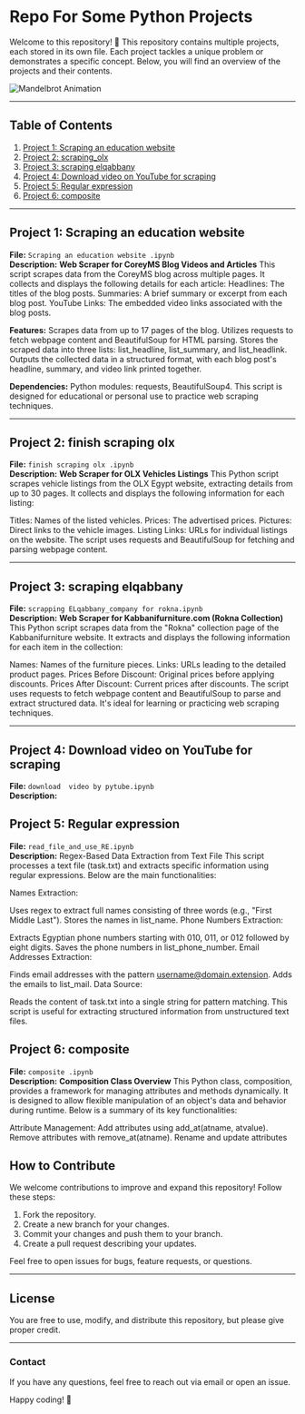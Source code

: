 # Repo For Some Python Projects 

Welcome to this repository! 🎉 This repository contains multiple projects, each stored in its own file. Each project tackles a unique problem or demonstrates a specific concept. Below, you will find an overview of the projects and their contents.


![Mandelbrot Animation](https://upload.wikimedia.org/wikipedia/commons/2/21/Mandelbrot_sequence_new.gif)

---

## Table of Contents

1. [Project 1: Scraping an education website](#Scraping_an_education_website)
2. [Project 2: scraping_olx](#finish_scraping_olx)
3. [Project 3: scraping elqabbany](#scraping_elqabbany)
4. [Project 4: Download video on YouTube for scraping](#Download_video_on_YouTube)
5. [Project 5: Regular expression](#Regular_expression)
6. [Project 6: composite](#composite)
---

## Project 1: Scraping an education website

**File:** `Scraping an education website .ipynb`  
**Description:** 
**Web Scraper for CoreyMS Blog Videos and Articles**
This script scrapes data from the CoreyMS blog across multiple pages. It collects and displays the following details for each article:
Headlines: The titles of the blog posts.
Summaries: A brief summary or excerpt from each blog post.
YouTube Links: The embedded video links associated with the blog posts.

**Features:**
Scrapes data from up to 17 pages of the blog.
Utilizes requests to fetch webpage content and BeautifulSoup for HTML parsing.
Stores the scraped data into three lists: list_headline, list_summary, and list_headlink.
Outputs the collected data in a structured format, with each blog post's headline, summary, and video link printed together.

**Dependencies:**
Python modules: requests, BeautifulSoup4.
This script is designed for educational or personal use to practice web scraping techniques.

---

## Project 2: finish scraping olx

**File:** `finish scraping olx .ipynb`  
**Description:** 
**Web Scraper for OLX Vehicles Listings**
This Python script scrapes vehicle listings from the OLX Egypt website, extracting details from up to 30 pages. It collects and displays the following information for each listing:

Titles: Names of the listed vehicles.
Prices: The advertised prices.
Pictures: Direct links to the vehicle images.
Listing Links: URLs for individual listings on the website.
The script uses requests and BeautifulSoup for fetching and parsing webpage content.

---

## Project 3: scraping elqabbany

**File:** `scrapping ELqabbany_company for rokna.ipynb`  
**Description:** 
**Web Scraper for Kabbanifurniture.com (Rokna Collection)**
This Python script scrapes data from the "Rokna" collection page of the Kabbanifurniture website. It extracts and displays the following information for each item in the collection:

Names: Names of the furniture pieces.
Links: URLs leading to the detailed product pages.
Prices Before Discount: Original prices before applying discounts.
Prices After Discount: Current prices after discounts.
The script uses requests to fetch webpage content and BeautifulSoup to parse and extract structured data. It's ideal for learning or practicing web scraping techniques.

---


## Project 4: Download video on YouTube for scraping

**File:** `download  video by pytube.ipynb`  
**Description:** 

## Project 5: Regular expression

**File:** `read_file_and_use_RE.ipynb`  
**Description:** 
Regex-Based Data Extraction from Text File
This script processes a text file (task.txt) and extracts specific information using regular expressions. Below are the main functionalities:

Names Extraction:

Uses regex to extract full names consisting of three words (e.g., "First Middle Last").
Stores the names in list_name.
Phone Numbers Extraction:

Extracts Egyptian phone numbers starting with 010, 011, or 012 followed by eight digits.
Saves the phone numbers in list_phone_number.
Email Addresses Extraction:

Finds email addresses with the pattern username@domain.extension.
Adds the emails to list_mail.
Data Source:

Reads the content of task.txt into a single string for pattern matching.
This script is useful for extracting structured information from unstructured text files.


## Project 6: composite

**File:** `composite .ipynb`  
**Description:** 
**Composition Class Overview**
This Python class, composition, provides a framework for managing attributes and methods dynamically. It is designed to allow flexible manipulation of an object's data and behavior during runtime. Below is a summary of its key functionalities:

Attribute Management:
Add attributes using add_at(atname, atvalue).
Remove attributes with remove_at(atname).
Rename and update attributes



## How to Contribute

We welcome contributions to improve and expand this repository! Follow these steps:  
1. Fork the repository.  
2. Create a new branch for your changes.  
3. Commit your changes and push them to your branch.  
4. Create a pull request describing your updates.

Feel free to open issues for bugs, feature requests, or questions.

---

## License

You are free to use, modify, and distribute this repository, but please give proper credit.

---

### Contact

If you have any questions, feel free to reach out via email or open an issue.

Happy coding! 🚀
